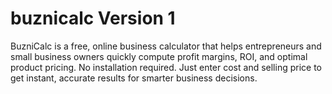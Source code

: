 # buznicalc Version 1
BuzniCalc is a free, online business calculator that helps entrepreneurs and small business owners quickly compute profit margins, ROI, and optimal product pricing. No installation required. Just enter cost and selling price to get instant, accurate results for smarter business decisions.
